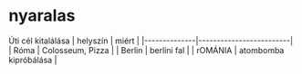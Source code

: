 # nyaralas
Úti cél kitalálása
| helyszín     | miért                   |
|--------------|-------------------------|
| Róma         | Colosseum, Pizza        |
| Berlin       | berlini fal             |
| rOMÁNIA      | atombomba kipróbálása   |